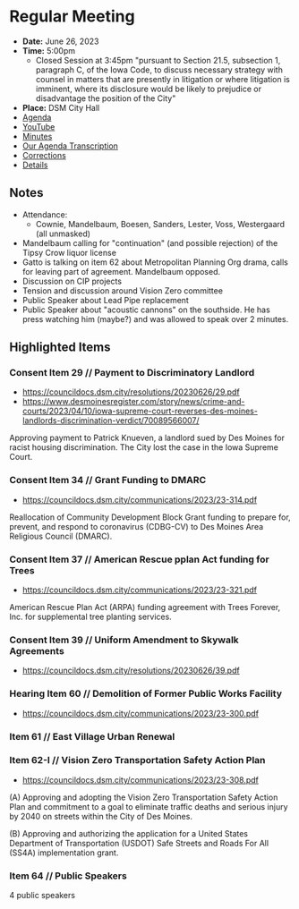 # Regular Meeting

- **Date:** June 26, 2023
- **Time:** 5:00pm
    - Closed Session at 3:45pm "pursuant to Section 21.5, subsection 1,
                                paragraph C, of the Iowa Code, to discuss necessary strategy with counsel in matters
                                that are presently in litigation or where litigation is imminent, where its disclosure
                                would be likely to prejudice or disadvantage the position of the City"
- **Place:** DSM City Hall
- [Agenda](https://councildocs.dsm.city/agendas/ag20230626.pdf)
- [YouTube](https://youtube.com/live/KtevXP-Ll0w?feature=share)
- [Minutes](https://councildocs.dsm.city/minutes/as20230626.pdf)
- [Our Agenda Transcription](#/view/agenda~2023~transcription~06-26_RM)
- [Corrections](https://councildocs.dsm.city/corrections/20230626%20CAP.pdf)
- [Details](https://www.dsm.city/citycouncil_detail_T60_R2455.php)

## Notes

- Attendance:
    - Cownie, Mandelbaum, Boesen, Sanders, Lester, Voss, Westergaard (all unmasked)
- Mandelbaum calling for "continuation" (and possible rejection) of the Tipsy Crow liquor license
- Gatto is talking on item 62 about Metropolitan Planning Org drama, calls for leaving part of agreement. Mandelbaum opposed.
- Discussion on CIP projects
- Tension and discussion around Vision Zero committee
- Public Speaker about Lead Pipe replacement
- Public Speaker about "acoustic cannons" on the southside. He has press watching him (maybe?) and was allowed to speak over 2 minutes.

## Highlighted Items

### Consent Item 29 // Payment to Discriminatory Landlord

- https://councildocs.dsm.city/resolutions/20230626/29.pdf
- https://www.desmoinesregister.com/story/news/crime-and-courts/2023/04/10/iowa-supreme-court-reverses-des-moines-landlords-discrimination-verdict/70089566007/

Approving payment to Patrick Knueven, a landlord sued by Des Moines for racist housing discrimination. 
The City lost the case in the Iowa Supreme Court.

### Consent Item 34 // Grant Funding to DMARC

- https://councildocs.dsm.city/communications/2023/23-314.pdf

Reallocation of Community Development Block Grant funding to prepare for, prevent, and respond to coronavirus (CDBG-CV) to Des Moines Area Religious Council (DMARC). 

### Consent Item 37 // American Rescue pplan Act funding for Trees

- https://councildocs.dsm.city/communications/2023/23-321.pdf

American Rescue Plan Act (ARPA) funding agreement with Trees Forever, Inc. for supplemental tree planting services. 

### Consent Item 39 // Uniform Amendment to Skywalk Agreements

- https://councildocs.dsm.city/resolutions/20230626/39.pdf

### Hearing Item 60 // Demolition of Former Public Works Facility

- https://councildocs.dsm.city/communications/2023/23-300.pdf

### Item 61 // East Village Urban Renewal

### Item 62-I // Vision Zero Transportation Safety Action Plan

- https://councildocs.dsm.city/communications/2023/23-308.pdf

(A) Approving and adopting the Vision Zero Transportation Safety Action Plan and commitment to a goal to eliminate traffic deaths and serious injury by 2040 on streets within the City of Des Moines.

(B) Approving and authorizing the application for a United States Department of Transportation (USDOT) Safe Streets and Roads For All (SS4A) implementation grant. 

### Item 64 // Public Speakers

4 public speakers
